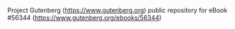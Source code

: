 Project Gutenberg (https://www.gutenberg.org) public repository for
eBook #56344 (https://www.gutenberg.org/ebooks/56344)
